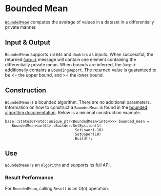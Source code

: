 
# Bounded Mean

[`BoundedMean`](https://github.com/google/differential-privacy/blob/main/cc/algorithms/bounded-mean.h)
computes the average of values in a dataset in a differentially private manner.

## Input & Output

`BoundedMean` supports `int64`s and `double`s as inputs. When successful,
the returned [`Output`](../protos.md) message will contain one element
containing the differentially private mean. When bounds are inferred, the
`Output` additionally contains a `BoundingReport`. The returned value is
guaranteed to be <= the upper bound, and >= the lower bound.

## Construction

`BoundedMean` is a bounded algorithm. There are no additional parameters.
Information on how to construct a `BoundedMean` is found in the
[bounded algorithm documentation](bounded-algorithm.md). Below is a minimal
construction example.

```
base::StatusOr<std::unique_ptr<BoundedMean<int64>>> bounded_mean =
   BoundedMean<int64>::Builder.SetEpsilon(1)
                               .SetLower(-10)
                               .SetUpper(10)
                               .Build();
```

## Use

`BoundedMean` is an [`Algorithm`](algorithm.md) and supports its full API.

### Result Performance

For `BoundedMean`, calling `Result` is an O(n) operation.
